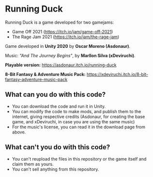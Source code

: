 # Running Duck
Running Duck is a game developed for two gamejams:
- Game Off 2021 (https://itch.io/jam/game-off-2021)
- The Rage Jam 2021 (https://itch.io/jam/the-rage-jam)

Game developed in **Unity 2020** by **Oscar Moreno (Asdonaur)**.

Music: *"And The Journey Begins"*, by **Marllon Silva (xDeviruchi)**.

**Playable version:** https://asdonaur.itch.io/running-duck

**8-Bit Fantasy & Adventure Music Pack:** https://xdeviruchi.itch.io/8-bit-fantasy-adventure-music-pack

## What can you do with this code?
- You can download the code and run it in Unity.
- You can modify the code to make mods, and publish them to the internet, giving respective credits (Asdonaur, for creating the base game, and xDeviruchi, in case you are using the same music)
- For the music's license, you can read it in the download page from above.

## What can't you do with this code?
- You can't reupload the files in this repository or the game itself and claim them as yours.
- You can't sell anything from this repository.
